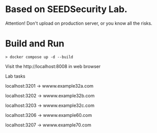 # Based on SEEDSecurity Lab.
Attention! Don't upload on production server, or you know all the risks.

# Build and Run

```
> docker compose up -d --build
```

Visit the http://localhost:8008 in web browser


Lab tasks

localhost:3201 -> wwww.example32a.com

localhost:3202 -> wwww.example32b.com

localhost:3203 -> wwww.example32c.com

localhost:3206 -> wwww.example60.com

localhost:3207 -> wwww.example70.com